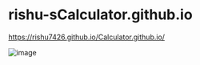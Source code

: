 # rishu-sCalculator.github.io
https://rishu7426.github.io/Calculator.github.io/


![image](https://github.com/user-attachments/assets/f958a842-8d5d-4f33-ae47-33308cda5663)
